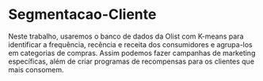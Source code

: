 # Segmentacao-Cliente

Neste trabalho, usaremos o banco de dados da Olist com K-means para identificar a frequência, recência e receita dos consumidores e agrupa-los em categorias de compras. Assim podemos fazer campanhas de marketing específicas, além de criar programas de recompensas para os clientes que mais consomem.
